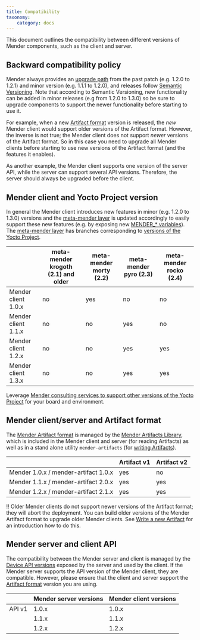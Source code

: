 ```yaml
---
title: Compatibility
taxonomy:
    category: docs
---
```


This document outlines the compatibility between different versions of Mender components, such as the client and server.


## Backward compatibility policy

Mender always provides an [upgrade path](../../administration/upgrading) from the past patch (e.g. 1.2.0 to 1.2.1) and minor version (e.g. 1.1.1 to 1.2.0), and releases follow [Semantic Versioning](http://semver.org/?target=_blank). Note that according to Semantic Versioning, new functionality can be added in minor releases (e.g from 1.2.0 to 1.3.0) so be sure to upgrade components to support the newer functionality before starting to use it.

For example, when a new [Artifact format](../mender-artifacts#the-mender-artifact-file-format) version is released, the *new* Mender client would support older versions of the Artifact format. However, the inverse is not true; the Mender client does not support *newer* versions of the Artifact format. So in this case you need to upgrade all Mender clients before starting to use new versions of the Artifact format (and the features it enables).

As another example, the Mender client supports one version of the server API, while the server can support several API versions. Therefore, the server should always be upgraded before the client.


## Mender client and Yocto Project version

In general the Mender client introduces new features in minor (e.g. 1.2.0 to 1.3.0) versions and the [meta-mender layer](https://github.com/mendersoftware/meta-mender?target=_blank) is updated accordingly to easily support these new features (e.g. by exposing new [MENDER_* variables](../../artifacts/variables)). The [meta-mender layer](https://github.com/mendersoftware/meta-mender?target=_blank) has branches corresponding to [versions of the Yocto Project](https://wiki.yoctoproject.org/wiki/Releases?target=_blank).

|                     | meta-mender krogoth (2.1) and older | meta-mender morty (2.2) | meta-mender pyro (2.3) | meta-mender rocko (2.4) |
|---------------------|-------------------------------------|-------------------------|------------------------|-------------------------|
| Mender client 1.0.x | no                                  | yes                     | no                     | no                      |
| Mender client 1.1.x | no                                  | no                      | yes                    | no                      |
| Mender client 1.2.x | no                                  | no                      | yes                    | yes                     |
| Mender client 1.3.x | no                                  | no                      | yes                    | yes                     |

Leverage [Mender consulting services to support other versions of the Yocto Project](https://mender.io/product/board-support?target=_blank) for your board and environment.


## Mender client/server and Artifact format

The [Mender Artifact format](../mender-artifacts) is managed by the [Mender Artifacts Library](https://github.com/mendersoftware/mender-artifact?target=_blank), which is included in the Mender client and server (for reading Artifacts) as well as in a stand alone utility `mender-artifacts` (for [writing Artifacts](../../artifacts/modifying-a-mender-artifact)).

|                     | Artifact v1 | Artifact v2 |
|---------------------|-------------|-------------|
| Mender 1.0.x / mender-artifact 1.0.x | yes         | no          |
| Mender 1.1.x / mender-artifact 2.0.x | yes         | yes         |
| Mender 1.2.x / mender-artifact 2.1.x | yes         | yes         |

!! Older Mender clients do not support newer versions of the Artifact format; they will abort the deployment. You can build older versions of the Mender Artifact format to upgrade older Mender clients. See [Write a new Artifact](../../artifacts/modifying-a-mender-artifact#write-a-new-artifact) for an introduction how to do this.


## Mender server and client API

The compatibility between the Mender server and client is managed by the [Device API versions](../../apis/device-apis) exposed by the server and used by the client. If the Mender server supports the API version of the Mender client, they are compatible.  However, please ensure that the client and server support the [Artifact format](#mender-client-and-artifact-format) version you are using.

|        | Mender server versions | Mender client versions |
|--------|------------------------|------------------------|
| API v1 | 1.0.x                  | 1.0.x                  |
|        | 1.1.x                  | 1.1.x                  |
|        | 1.2.x                  | 1.2.x                  |
